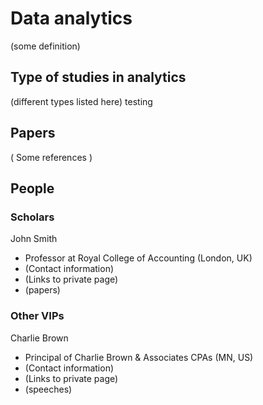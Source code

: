 # Data analytics

(some definition)

## Type of studies in analytics 
(different types listed here)
testing

## Papers
( Some references )

## People
### Scholars
John Smith
- Professor at Royal College of Accounting (London, UK)
- (Contact information)
- (Links to private page)
- (papers)

### Other VIPs
Charlie Brown
- Principal of Charlie Brown & Associates CPAs (MN, US)
- (Contact information)
- (Links to private page)
- (speeches)
